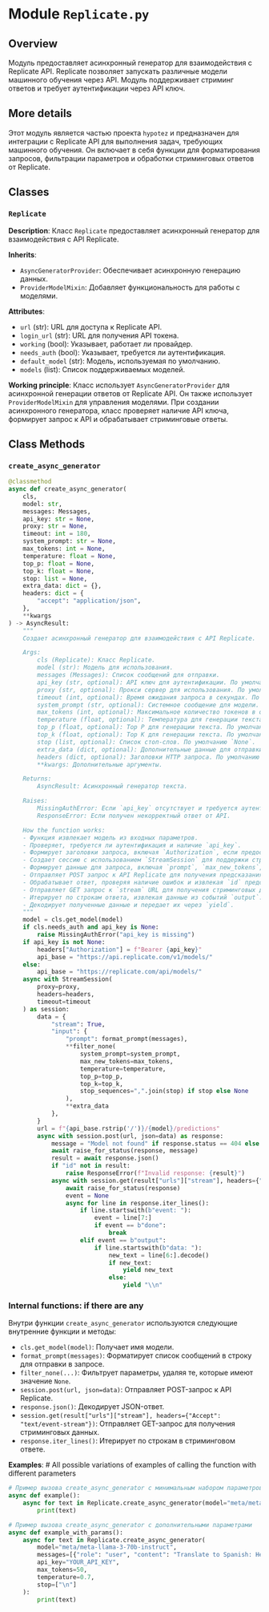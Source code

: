 # Module `Replicate.py`

## Overview

Модуль предоставляет асинхронный генератор для взаимодействия с Replicate API. Replicate позволяет запускать различные модели машинного обучения через API. Модуль поддерживает стриминг ответов и требует аутентификации через API ключ.

## More details

Этот модуль является частью проекта `hypotez` и предназначен для интеграции с Replicate API для выполнения задач, требующих машинного обучения. Он включает в себя функции для форматирования запросов, фильтрации параметров и обработки стриминговых ответов от Replicate.

## Classes

### `Replicate`

**Description**: Класс `Replicate` предоставляет асинхронный генератор для взаимодействия с API Replicate.

**Inherits**:
- `AsyncGeneratorProvider`: Обеспечивает асинхронную генерацию данных.
- `ProviderModelMixin`: Добавляет функциональность для работы с моделями.

**Attributes**:
- `url` (str): URL для доступа к Replicate API.
- `login_url` (str): URL для получения API токена.
- `working` (bool): Указывает, работает ли провайдер.
- `needs_auth` (bool): Указывает, требуется ли аутентификация.
- `default_model` (str): Модель, используемая по умолчанию.
- `models` (list): Список поддерживаемых моделей.

**Working principle**:
Класс использует `AsyncGeneratorProvider` для асинхронной генерации ответов от Replicate API. Он также использует `ProviderModelMixin` для управления моделями. При создании асинхронного генератора, класс проверяет наличие API ключа, формирует запрос к API и обрабатывает стриминговые ответы.

## Class Methods

### `create_async_generator`

```python
@classmethod
async def create_async_generator(
    cls,
    model: str,
    messages: Messages,
    api_key: str = None,
    proxy: str = None,
    timeout: int = 180,
    system_prompt: str = None,
    max_tokens: int = None,
    temperature: float = None,
    top_p: float = None,
    top_k: float = None,
    stop: list = None,
    extra_data: dict = {},
    headers: dict = {
        "accept": "application/json",
    },
    **kwargs
) -> AsyncResult:
    """
    Создает асинхронный генератор для взаимодействия с API Replicate.

    Args:
        cls (Replicate): Класс Replicate.
        model (str): Модель для использования.
        messages (Messages): Список сообщений для отправки.
        api_key (str, optional): API ключ для аутентификации. По умолчанию `None`.
        proxy (str, optional): Прокси сервер для использования. По умолчанию `None`.
        timeout (int, optional): Время ожидания запроса в секундах. По умолчанию 180.
        system_prompt (str, optional): Системное сообщение для модели. По умолчанию `None`.
        max_tokens (int, optional): Максимальное количество токенов в ответе. По умолчанию `None`.
        temperature (float, optional): Температура для генерации текста. По умолчанию `None`.
        top_p (float, optional): Top P для генерации текста. По умолчанию `None`.
        top_k (float, optional): Top K для генерации текста. По умолчанию `None`.
        stop (list, optional): Список стоп-слов. По умолчанию `None`.
        extra_data (dict, optional): Дополнительные данные для отправки. По умолчанию `{}`.
        headers (dict, optional): Заголовки HTTP запроса. По умолчанию `{"accept": "application/json"}`.
        **kwargs: Дополнительные аргументы.

    Returns:
        AsyncResult: Асинхронный генератор текста.

    Raises:
        MissingAuthError: Если `api_key` отсутствует и требуется аутентификация.
        ResponseError: Если получен некорректный ответ от API.

    How the function works:
    - Функция извлекает модель из входных параметров.
    - Проверяет, требуется ли аутентификация и наличие `api_key`.
    - Формирует заголовки запроса, включая `Authorization`, если предоставлен `api_key`.
    - Создает сессию с использованием `StreamSession` для поддержки стриминга.
    - Формирует данные для запроса, включая `prompt`, `max_new_tokens`, `temperature`, `top_p`, `top_k` и `stop_sequences`.
    - Отправляет POST запрос к API Replicate для получения предсказания.
    - Обрабатывает ответ, проверяя наличие ошибок и извлекая `id` предсказания.
    - Отправляет GET запрос к `stream` URL для получения стриминговых данных.
    - Итерирует по строкам ответа, извлекая данные из событий `output`.
    - Декодирует полученные данные и передает их через `yield`.
    """
    model = cls.get_model(model)
    if cls.needs_auth and api_key is None:
        raise MissingAuthError("api_key is missing")
    if api_key is not None:
        headers["Authorization"] = f"Bearer {api_key}"
        api_base = "https://api.replicate.com/v1/models/"
    else:
        api_base = "https://replicate.com/api/models/"
    async with StreamSession(
        proxy=proxy,
        headers=headers,
        timeout=timeout
    ) as session:
        data = {
            "stream": True,
            "input": {
                "prompt": format_prompt(messages),
                **filter_none(
                    system_prompt=system_prompt,
                    max_new_tokens=max_tokens,
                    temperature=temperature,
                    top_p=top_p,
                    top_k=top_k,
                    stop_sequences=",".join(stop) if stop else None
                ),
                **extra_data
            },
        }
        url = f"{api_base.rstrip('/')}/{model}/predictions"
        async with session.post(url, json=data) as response:
            message = "Model not found" if response.status == 404 else None
            await raise_for_status(response, message)
            result = await response.json()
            if "id" not in result:
                raise ResponseError(f"Invalid response: {result}")
            async with session.get(result["urls"]["stream"], headers={"Accept": "text/event-stream"}) as response:
                await raise_for_status(response)
                event = None
                async for line in response.iter_lines():
                    if line.startswith(b"event: "):
                        event = line[7:]
                        if event == b"done":
                            break
                    elif event == b"output":
                        if line.startswith(b"data: "):
                            new_text = line[6:].decode()
                            if new_text:
                                yield new_text
                            else:
                                yield "\\n"
```

### Internal functions: if there are any

Внутри функции `create_async_generator` используются следующие внутренние функции и методы:

- `cls.get_model(model)`: Получает имя модели.
- `format_prompt(messages)`: Форматирует список сообщений в строку для отправки в запросе.
- `filter_none(...)`: Фильтрует параметры, удаляя те, которые имеют значение `None`.
- `session.post(url, json=data)`: Отправляет POST-запрос к API Replicate.
- `response.json()`: Декодирует JSON-ответ.
- `session.get(result["urls"]["stream"], headers={"Accept": "text/event-stream"})`: Отправляет GET-запрос для получения стриминговых данных.
- `response.iter_lines()`: Итерирует по строкам в стриминговом ответе.

**Examples**: # All possible variations of examples of calling the function with different parameters
```python
# Пример вызова create_async_generator с минимальным набором параметров
async def example():
    async for text in Replicate.create_async_generator(model="meta/meta-llama-3-70b-instruct", messages=[{"role": "user", "content": "Hello, Replicate!"}], api_key="YOUR_API_KEY"):
        print(text)

# Пример вызова create_async_generator с дополнительными параметрами
async def example_with_params():
    async for text in Replicate.create_async_generator(
        model="meta/meta-llama-3-70b-instruct",
        messages=[{"role": "user", "content": "Translate to Spanish: Hello, Replicate!"}],
        api_key="YOUR_API_KEY",
        max_tokens=50,
        temperature=0.7,
        stop=["\n"]
    ):
        print(text)